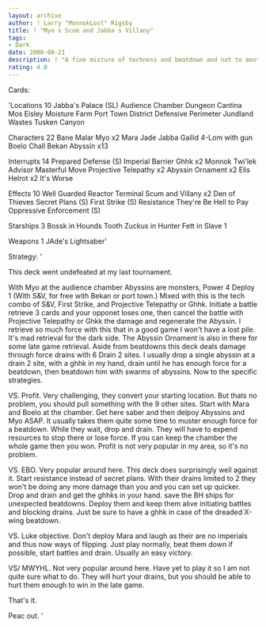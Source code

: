 ```yaml
---
layout: archive
author: ! Larry "MonnokLost" Rigsby
title: ! "Myo s Scum and Jabba s Villany"
tags:
- Dark
date: 2000-08-21
description: ! "A fine mixture of techness and beatdown and not to mention a damn cool theme."
rating: 4.0
---
```

Cards: 

'Locations 10
Jabba's Palace (SL)
Audience Chamber
Dungeon
Cantina
Mos Eisley
Moisture Farm
Port Town District
Defensive Perimeter
Jundland Wastes
Tusken Canyon

Characters 22
Bane Malar
Myo x2
Mara Jade
Jabba
Gailid
4-Lom with gun
Boelo
Chall Bekan
Abyssin x13

Interrupts 14
Prepared Defense (S)
Imperial Barrier
Ghhk x2
Monnok
Twi'lek Advisor
Masterful Move
Projective Telepathy x2
Abyssin Ornament x2
Elis Helrot x2
It's Worse


Effects 10
Well Guarded
Reactor Terminal
Scum and Villany x2
Den of Thieves
Secret Plans (S)
First Strike (S)
Resistance
They're Be Hell to Pay
Oppressive Enforcement (S)

Starships 3
Bossk in Hounds Tooth
Zuckus in Hunter
Fett in Slave 1

Weapons 1
JAde's Lightsaber'

Strategy: '

This deck went undefeated at my last tournament.

With Myo at the audience chamber Abyssins are monsters, Power 4 Deploy 1 (With S&V, for free with Bekan or port town.) Mixed with this is the tech combo of S&V, First Strike, and Projective Telepathy or Ghhk. Initiate a battle retrieve 3 cards and your opponet loses one, then cancel the battle with Projective Telepathy or Ghkk the damage and regenerate the Abyssin. I retrieve so much force with this that in a good game I won't have a lost pile. It's mad retrieval for the dark side. The Abyssin Ornament is also in there for some late game retrieval.
Aside from beatdowns this deck deals damage through force drains with 6 Drain 2 sites. I usually drop a single abyssin at a drain 2 site, with a ghhk in my hand, drain until he has enough force for a beatdown, then beatdown him with swarms of abyssins.
Now to the specific strategies.

VS. Profit. Very challenging, they convert your starting location. But thats no problem, you should pull something with the 9 other sites. Start with Mara and Boelo at the chamber. Get here saber and then delpoy Abyssins and Myo ASAP. It usually takes them quite some time to muster enough force for a beatdown. While they wait, drop and drain. They will have to expend resources to stop there or lose force. If you can keep the chamber the whole game then you won. Profit is not very popular in my area, so it's no problem.

VS. EBO. Very popular around here. This deck does surprisingly well against it. Start resistance instead of secret plans. With their drains limited to 2 they won't be doing any more damage than you and you can set up quicker. Drop and drain and get the ghhks in your hand. save the BH ships for unexpected beatdowns. Deploy them and keep them alive initiating battles and blocking drains. Just be sure to have a ghhk in case of the dreaded X-wing beatdown.

VS. Luke objective. Don't deploy Mara and laugh as their are no imperials and thus now ways of flipping. Just play normally, beat them down if possible, start battles and drain. Usually an easy victory.

VS/ MWYHL. Not very popular around here. Have yet to play it so I am not quite sure what to do. They will hurt your drains, but you should be able to hurt them enough to win in the late game.

That's it.

Peac out. '